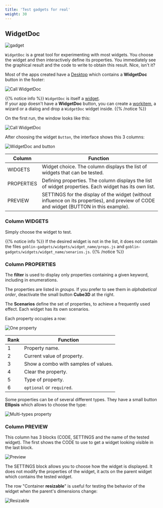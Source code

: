 ```yaml
---
title: 'Test gadgets for real'
weight: 30
---
```


## WidgetDoc

![gadget](/img/gadgets.2.svg?width=320px)

`WidgetDoc` is a great tool for experimenting with most widgets. You choose the
widget and then interactively define its properties. You immediately see the
graphical result and the code to write to obtain this result. Nice, isn't it?

Most of the apps created have a [Desktop](/goblins/desktop) which contains a
**WidgetDoc** button in the footer:

![Call WidgetDoc](/img/widgetdoc.call.png?width=600px)

{{% notice info %}} `WidgetDoc` is itself a [widget](/goblins/gadgets).  
If your app doesn't have a **WidgetDoc** button, you can create a
[workitem](/goblins/desktop/workitems), a wizard or a dialog and drop a
`WidgetDoc` widget inside. {{% /notice %}}

On the first run, the window looks like this:

![Call WidgetDoc](/img/widgetdoc.run.png)

After choosing the widget `Button`, the interface shows this 3 columns:

![WidgetDoc and button](/img/widgetdoc.button.png)

| Column     | Function                                                                                                                               |
| ---------- | -------------------------------------------------------------------------------------------------------------------------------------- |
| WIDGETS    | Widget choice. The column displays the list of widgets that can be tested.                                                             |
| PROPERTIES | Defining properties. The column displays the list of widget properties. Each widget has its own list.                                  |
| PREVIEW    | SETTINGS for the display of the widget (without influence on its properties), and preview of CODE and widget (BUTTON in this example). |

### Column **WIDGETS**

Simply choose the widget to test.

{{% notice info %}} If the desired widget is not in the list, it does not
contain the files `goblin-gadgets/widgets/widget_name/props.js` and
`goblin-gadgets/widgets/widget_name/senarios.js`. {{% /notice %}}

### Column **PROPERTIES**

The **filter** is used to display only properties containing a given keyword,
including in enumerations.

The properties are listed in _groups_. If you prefer to see them in
_alphabetical order_, deactivate the small button **Cube3D** at the right.

The **Scenarios** define the set of properties, to achieve a frequently used
effect. Each widget has its own scenarios.

Each property occupies a row:

![One property](/img/widgetdoc.property.png?width=800px)

| Rank | Function                             |
| ---- | ------------------------------------ |
| 1    | Property name.                       |
| 2    | Current value of property.           |
| 3    | Show a combo with samples of values. |
| 4    | Clear the property.                  |
| 5    | Type of property.                    |
| 6    | `optional` or `required`.            |

Some properties can be of several different types. They have a small button
**Ellipsis** which allows to choose the type:

![Multi-types property](/img/widgetdoc.types.png?width=500px)

### Column **PREVIEW**

This column has 3 blocks (CODE, SETTINGS and the name of the tested widget). The
first shows the CODE to use to get a widget looking visible in the last block.

![Preview](/img/widgetdoc.preview.png?width=500px)

The SETTINGS block allows you to choose how the widget is displayed. It does not
modify the properties of the widget, it acts on the parent widget which contains
the tested widget.

The row "Container **resizable**" is useful for testing the behavior of the
widget when the parent's dimensions change:

![Resizable](/img/widgetdoc.resizable.png?width=500px)

